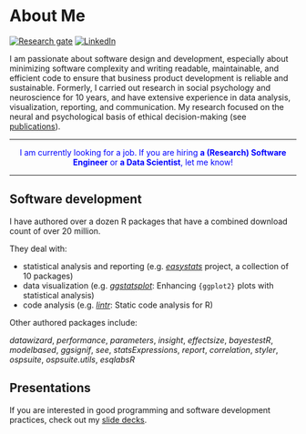 # About Me

<!-- [![Twitter Follow](https://img.shields.io/twitter/follow/patilindrajeets?label=%20%40IndrajeetPatil&style=flat-square&labelColor=2196F3&logo=twitter&logoColor=white&colorB=0D47A1)](https://twitter.com/patilindrajeets) -->
[![Research gate](https://img.shields.io/badge/-Research%20Gate-green.svg?style=flat-square&logo=researchgate&logoColor=white&colorB=616161&labelColor=00BFA5)](https://www.researchgate.net/profile/Indrajeet-Patil-2)
[![LinkedIn](https://img.shields.io/badge/LinkedIn-0077B5?style=for-the-badge&logo=linkedin&logoColor=white)](https://www.linkedin.com/in/indrajeet-patil-397865174/)

I am passionate about software design and development, especially about minimizing software complexity and
writing readable, maintainable, and efficient code to ensure that business product development is reliable and sustainable. Formerly, I carried out research in social psychology and neuroscience for 10 years, and have extensive experience in data analysis, visualization, reporting, and communication. My research focused on the neural and psychological basis of ethical decision-making (see [publications](https://sites.google.com/site/indrajeetspatilmorality/publications)).

---

<p style="color: blue; text-align: center;">I am currently looking for a job. If you are hiring <b>a (Research) Software Engineer</b> or <b>a Data Scientist</b>, let me know!</p>

---

## Software development

I have authored over a dozen R packages that have a combined download count of over 20 million.

They deal with:

- statistical analysis and reporting (e.g. [*easystats*](https://easystats.github.io/easystats/) project, a collection of 10 packages)
- data visualization (e.g. [*ggstatsplot*](https://github.com/IndrajeetPatil/ggstatsplot): Enhancing `{ggplot2}` plots with statistical analysis)
- code analysis (e.g. [*lintr*](https://lintr.r-lib.org/): Static code analysis for R)
<!-- - interactive web applications -->

Other authored packages include:

*datawizard*, *performance*, *parameters*, *insight*, *effectsize*, *bayestestR*, *modelbased*,
*ggsignif*, *see*, *statsExpressions*, *report*, *correlation*, *styler*, *ospsuite*, *ospsuite.utils*, *esqlabsR*

## Presentations

If you are interested in good programming and software development practices, check out my [slide decks](https://sites.google.com/site/indrajeetspatilmorality/presentations).

<!-- [![My github stats](https://github-readme-stats.vercel.app/api?username=IndrajeetPatil&count_private=true&show_icons=true&theme=onedark)](https://github.com/anuraghazra/github-readme-stats)
![Top Langs](https://github-readme-stats.vercel.app/api/top-langs/?username=IndrajeetPatil&layout=compact&theme=onedark) -->

<!-- ![Metrics](https://metrics.lecoq.io/IndrajeetPatil?template=classic&config.timezone=Europe%2FBerlin) -->
